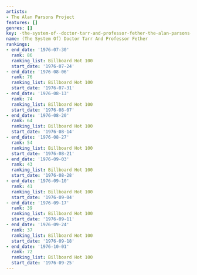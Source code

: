 ```yaml
---
artists:
- The Alan Parsons Project
features: []
genres: []
key: -the-system-of--doctor-tarr-and-professor-fether-the-alan-parsons-project
name: (The System Of) Doctor Tarr And Professor Fether
rankings:
- end_date: '1976-07-30'
  rank: 86
  ranking_list: Billboard Hot 100
  start_date: '1976-07-24'
- end_date: '1976-08-06'
  rank: 76
  ranking_list: Billboard Hot 100
  start_date: '1976-07-31'
- end_date: '1976-08-13'
  rank: 74
  ranking_list: Billboard Hot 100
  start_date: '1976-08-07'
- end_date: '1976-08-20'
  rank: 64
  ranking_list: Billboard Hot 100
  start_date: '1976-08-14'
- end_date: '1976-08-27'
  rank: 54
  ranking_list: Billboard Hot 100
  start_date: '1976-08-21'
- end_date: '1976-09-03'
  rank: 43
  ranking_list: Billboard Hot 100
  start_date: '1976-08-28'
- end_date: '1976-09-10'
  rank: 41
  ranking_list: Billboard Hot 100
  start_date: '1976-09-04'
- end_date: '1976-09-17'
  rank: 39
  ranking_list: Billboard Hot 100
  start_date: '1976-09-11'
- end_date: '1976-09-24'
  rank: 37
  ranking_list: Billboard Hot 100
  start_date: '1976-09-18'
- end_date: '1976-10-01'
  rank: 72
  ranking_list: Billboard Hot 100
  start_date: '1976-09-25'
---
```


